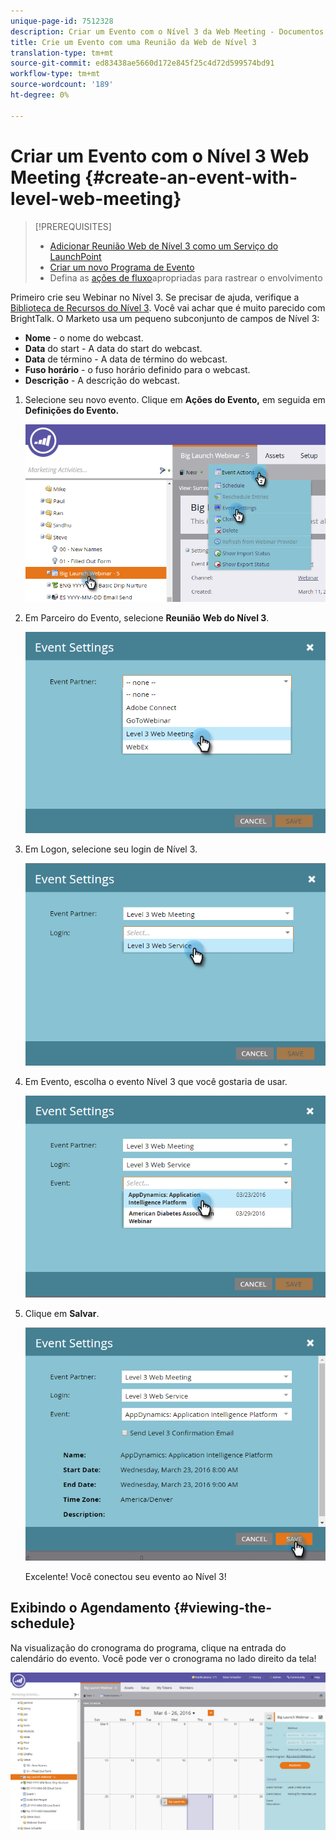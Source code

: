 ```yaml
---
unique-page-id: 7512328
description: Criar um Evento com o Nível 3 da Web Meeting - Documentos do Marketing - Documentação do produto
title: Crie um Evento com uma Reunião da Web de Nível 3
translation-type: tm+mt
source-git-commit: ed83438ae5660d172e845f25c4d72d599574bd91
workflow-type: tm+mt
source-wordcount: '189'
ht-degree: 0%

---
```



# Criar um Evento com o Nível 3 Web Meeting {#create-an-event-with-level-web-meeting}

>[!PREREQUISITES]
>
>* [Adicionar Reunião Web de Nível 3 como um Serviço do LaunchPoint](/help/marketo/product-docs/administration/additional-integrations/add-level-3-web-meeting-as-a-launchpoint-service.md)
>* [Criar um novo Programa de Evento](/help/marketo/product-docs/demand-generation/events/understanding-events/create-a-new-event-program.md)
>* Defina as [ações de fluxo](/help/marketo/product-docs/core-marketo-concepts/smart-campaigns/flow-actions/add-a-flow-step-to-a-smart-campaign.md)apropriadas para rastrear o envolvimento


Primeiro crie seu Webinar no Nível 3. Se precisar de ajuda, verifique a [Biblioteca de Recursos do Nível 3](https://www.level3.com/en/resource-library/). Você vai achar que é muito parecido com BrightTalk.  O Marketo usa um pequeno subconjunto de campos de Nível 3:

* **Nome**  - o nome do webcast.
* **Data**  do start - A data do start do webcast.
* **Data**  de término - A data de término do webcast.
* **Fuso horário**  - o fuso horário definido para o webcast.
* **Descrição**  - A descrição do webcast.

1. Selecione seu novo evento. Clique em **Ações do Evento,** em seguida em **Definições do Evento.**

   ![](assets/image2016-3-24-15-3a40-3a39.png)

1. Em Parceiro do Evento, selecione **Reunião Web do Nível 3**.

   ![](assets/image2016-3-24-15-3a42-3a10.png)

1. Em Logon, selecione seu login de Nível 3.

   ![](assets/image2016-3-24-15-3a43-3a43.png)

1. Em Evento, escolha o evento Nível 3 que você gostaria de usar.

   ![](assets/image2016-3-24-15-3a44-3a41.png)

1. Clique em **Salvar**.

   ![](assets/image2016-3-24-15-3a45-3a31.png)

   Excelente! Você conectou seu evento ao Nível 3!

## Exibindo o Agendamento {#viewing-the-schedule}

Na visualização do cronograma do programa, clique na entrada do calendário do evento. Você pode ver o cronograma no lado direito da tela!

![](assets/image2016-3-24-15-3a51-3a7.png)
